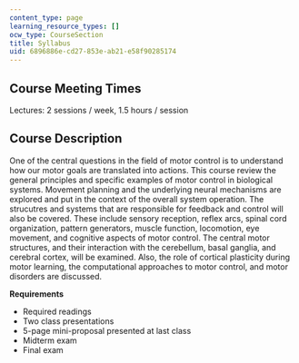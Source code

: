 ```yaml
---
content_type: page
learning_resource_types: []
ocw_type: CourseSection
title: Syllabus
uid: 6896886e-cd27-853e-ab21-e58f90285174
---
```


Course Meeting Times
--------------------

Lectures: 2 sessions / week, 1.5 hours / session

Course Description
------------------

One of the central questions in the field of motor control is to understand how our motor goals are translated into actions. This course review the  general principles and specific examples of motor control in biological systems. Movement planning and the underlying neural mechanisms are explored and put in the context of the overall system operation. The strucutres and systems that are responsible for feedback and control will also be covered. These include sensory reception, reflex arcs, spinal cord organization, pattern generators, muscle function, locomotion, eye movement, and cognitive aspects of motor control. The central motor structures, and their interaction with the cerebellum, basal ganglia, and cerebral cortex, will be examined. Also, the role of cortical plasticity during motor learning, the computational approaches to motor control, and motor disorders are discussed.

**Requirements**

*   Required readings
*   Two class presentations
*   5-page mini-proposal presented at last class
*   Midterm exam
*   Final exam